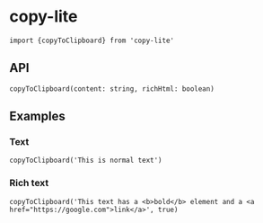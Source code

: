 # copy-lite

`import {copyToClipboard} from 'copy-lite'`

## API
`copyToClipboard(content: string, richHtml: boolean)`

## Examples

### Text

`copyToClipboard('This is normal text')`

### Rich text

`copyToClipboard('This text has a <b>bold</b> element and a <a href="https://google.com">link</a>', true)`
